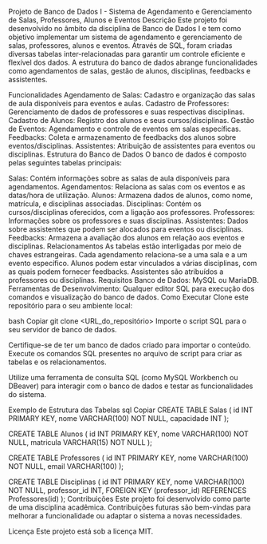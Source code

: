 Projeto de Banco de Dados I - Sistema de Agendamento e Gerenciamento de Salas, Professores, Alunos e Eventos
Descrição
Este projeto foi desenvolvido no âmbito da disciplina de Banco de Dados I e tem como objetivo implementar um sistema de agendamento e gerenciamento de salas, professores, alunos e eventos. Através de SQL, foram criadas diversas tabelas inter-relacionadas para garantir um controle eficiente e flexível dos dados. A estrutura do banco de dados abrange funcionalidades como agendamentos de salas, gestão de alunos, disciplinas, feedbacks e assistentes.

Funcionalidades
Agendamento de Salas: Cadastro e organização das salas de aula disponíveis para eventos e aulas.
Cadastro de Professores: Gerenciamento de dados de professores e suas respectivas disciplinas.
Cadastro de Alunos: Registro dos alunos e seus cursos/disciplinas.
Gestão de Eventos: Agendamento e controle de eventos em salas específicas.
Feedbacks: Coleta e armazenamento de feedbacks dos alunos sobre eventos/disciplinas.
Assistentes: Atribuição de assistentes para eventos ou disciplinas.
Estrutura do Banco de Dados
O banco de dados é composto pelas seguintes tabelas principais:

Salas: Contém informações sobre as salas de aula disponíveis para agendamentos.
Agendamentos: Relaciona as salas com os eventos e as datas/hora de utilização.
Alunos: Armazena dados de alunos, como nome, matrícula, e disciplinas associadas.
Disciplinas: Contém os cursos/disciplinas oferecidos, com a ligação aos professores.
Professores: Informações sobre os professores e suas disciplinas.
Assistentes: Dados sobre assistentes que podem ser alocados para eventos ou disciplinas.
Feedbacks: Armazena a avaliação dos alunos em relação aos eventos e disciplinas.
Relacionamentos
As tabelas estão interligadas por meio de chaves estrangeiras.
Cada agendamento relaciona-se a uma sala e a um evento específico.
Alunos podem estar vinculados a várias disciplinas, com as quais podem fornecer feedbacks.
Assistentes são atribuídos a professores ou disciplinas.
Requisitos
Banco de Dados: MySQL ou MariaDB.
Ferramentas de Desenvolvimento: Qualquer editor SQL para execução dos comandos e visualização do banco de dados.
Como Executar
Clone este repositório para o seu ambiente local:

bash
Copiar
git clone <URL_do_repositório>
Importe o script SQL para o seu servidor de banco de dados.

Certifique-se de ter um banco de dados criado para importar o conteúdo.
Execute os comandos SQL presentes no arquivo de script para criar as tabelas e os relacionamentos.

Utilize uma ferramenta de consulta SQL (como MySQL Workbench ou DBeaver) para interagir com o banco de dados e testar as funcionalidades do sistema.

Exemplo de Estrutura das Tabelas
sql
Copiar
CREATE TABLE Salas (
    id INT PRIMARY KEY,
    nome VARCHAR(100) NOT NULL,
    capacidade INT
);

CREATE TABLE Alunos (
    id INT PRIMARY KEY,
    nome VARCHAR(100) NOT NULL,
    matricula VARCHAR(15) NOT NULL
);

CREATE TABLE Professores (
    id INT PRIMARY KEY,
    nome VARCHAR(100) NOT NULL,
    email VARCHAR(100)
);

CREATE TABLE Disciplinas (
    id INT PRIMARY KEY,
    nome VARCHAR(100) NOT NULL,
    professor_id INT,
    FOREIGN KEY (professor_id) REFERENCES Professores(id)
);
Contribuições
Este projeto foi desenvolvido como parte de uma disciplina acadêmica. Contribuições futuras são bem-vindas para melhorar a funcionalidade ou adaptar o sistema a novas necessidades.

Licença
Este projeto está sob a licença MIT.
